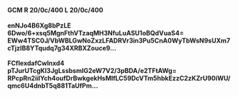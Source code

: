 #### GCM R 20/0c/400 L 20/0c/400
**enNJo4B6Xg8bPzLE**<br/>**6Dwo/6+xsq5MgnFthVTzaqMH3NfuLuASU1oBQdVuaS4=**<br/>**EWw4TSC0J/VbWBLGwNoZxzLFADRVr3in3Pu5CnA0WyTbWsN9sUXm7cTjzIB8YTqudq7g34XRBXZouce9...**<br/><br/>
**FCfIexdafCwlnxd4**<br/>**pTJurUTcgKl3JgLssbsmIG2eW7V2/3pBDA/e2TFtAWg=**<br/>**RPcpRn2iilYch4oufDrBwkgekHsMlfLC59DcVTm5hbkEzzC2zKZrU90iWU/qmc6U4dnbT5q881TaUfPm...**